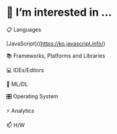 # 👯 I’m interested in ...

📋 Languages

[JavaScript]((https://ko.javascript.info/)



📚 Frameworks, Platforms and Libraries


💻 IDEs/Editors



🍗 ML/DL



🎛️ Operating System



⚡ Analytics



📫 H/W
 
 
